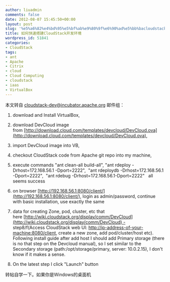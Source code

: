 ```yaml
---
author: liuadmin
comments: false
date: 2012-08-07 15:45:50+00:00
layout: post
slug: '%e5%a6%82%e4%bd%95%e5%bf%ab%e9%80%9f%e6%90%ad%e5%bb%bacloudstack%e5%bc%80%e5%8f%91%e7%8e%af%e5%a2%83'
title: 如何快速搭建CloudStack开发环境
wordpress_id: 51841
categories:
- CloudStack
tags:
- ant
- Apache
- Citrix
- cloud
- Cloud Computing
- cloudstack
- iaas
- VirtualBox
---
```


本文转自 cloudstack-dev@incubator.apache.org 邮件组：





	
  1. download and Install VirtualBox,

	
  2. download DevCloud image from [http://download.cloud.com/templates/devcloud/DevCloud.ova](http://download.cloud.com/templates/devcloud/DevCloud.ova),

	
  3. import DevCloud image into VB,

	
  4. checkout CloudStack code from Apache git repo into my machine,

	
  5. execute commands "ant clean-all build-all", "ant rdeploy -Drhost=172.168.56.1 -Dport=2222",  "ant rdeploydb -Drhost=172.168.56.1 -Dport=2222",  "ant rdebug -Drhost=172.168.56.1-Dport=2222"   all seems success

	
  6. on browser [http://192.168.56.1:8080/client/](http://192.168.56.1:8080/client/), login as admin/password, continue with basic installation, use exactly the same

	
  7. data for creating Zone, pod, cluster, etc that here [http://wiki.cloudstack.org/display/comm/DevCloud](http://wiki.cloudstack.org/display/comm/DevCloud) - step8/f(Access CloudStack web UI: [http://ip-address-of-your-machine:8080/client](http://ip-address-of-your-machine:8080/client), create a new zone, add pod/cluster/host etc). Following install guide after add host I should add Primary storage (there is no that step on the Devcloud manual), so I set similar to the Secondary storage (path:/opt/storage/primary, server: 10.0.2.15), I don't know if it makes a sense.

	
  8. On the latest step I click "Launch" button


转帖自学一下。如果你是Windows的桌面机
